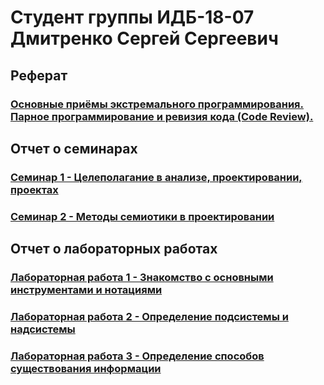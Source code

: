 # Студент группы ИДБ-18-07 Дмитренко Сергей Сергеевич

## Реферат

### [Основные приёмы экстремального программирования. Парное программирование и ревизия кода (Code Review).](https://github.com/stankin/design-part-1/wiki/exam05-5)

## Отчет о семинарах

### [Семинар 1 - Целеполагание в анализе, проектировании, проектах](https://github.com/stankin/design-part-1/wiki/sem1)
### [Семинар 2 - Методы семиотики в проектировании](https://github.com/stankin/design-part-1/wiki/sem2)

## Отчет о лабораторных работах

### [Лабораторная работа 1 - Знакомство с основными инструментами и нотациями](https://github.com/Lamysa/dmitrenko.github.io/wiki/%D0%9B%D0%B0%D0%B1%D0%BE%D1%80%D0%B0%D1%82%D0%BE%D1%80%D0%BD%D0%B0%D1%8F-%D1%80%D0%B0%D0%B1%D0%BE%D1%82%D0%B0-%E2%84%961)
### [Лабораторная работа 2 - Определение подсистемы и надсистемы](https://github.com/Lamysa/dmitrenko.github.io/wiki/%D0%9B%D0%B0%D0%B1%D0%BE%D1%80%D0%B0%D1%82%D0%BE%D1%80%D0%BD%D0%B0%D1%8F-%D1%80%D0%B0%D0%B1%D0%BE%D1%82%D0%B0-%E2%84%962)
### [Лабораторная работа 3 - Определение способов существования информации](https://github.com/Lamysa/dmitrenko.github.io/wiki/%D0%9B%D0%B0%D0%B1%D0%BE%D1%80%D0%B0%D1%82%D0%BE%D1%80%D0%BD%D0%B0%D1%8F-%D1%80%D0%B0%D0%B1%D0%BE%D1%82%D0%B0-%E2%84%963)
